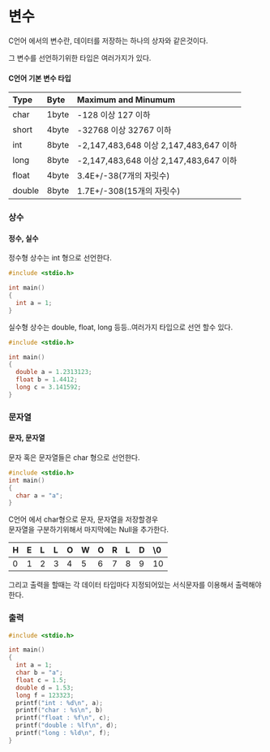 변수
====

C언어 에서의 변수란, 데이터를 저장하는 하나의 상자와 같은것이다.

그 변수를 선언하기위한 타입은 여러가지가 있다.

#### C언어 기본 변수 타입

| Type   | Byte  | Maximum and Minumum                    |
|:-------|:------|:---------------------------------------|
| char   | 1byte | -128 이상 127 이하                     |
| short  | 4byte | -32768 이상 32767 이하                 |
| int    | 8byte | -2,147,483,648 이상 2,147,483,647 이하 |
| long   | 8byte | -2,147,483,648 이상 2,147,483,647 이하 |
| float  | 4byte | 3.4E+/-38(7개의 자릿수)                |
| double | 8byte | 1.7E+/-308(15개의 자릿수)              |

### 상수

#### 정수, 실수

정수형 상수는 int 형으로 선언한다.

```c
#include <stdio.h>

int main()
{
  int a = 1;
}
```

실수형 상수는 double, float, long 등등..여러가지 타입으로 선언 할수 있다.

```c
#include <stdio.h>

int main()
{
  double a = 1.2313123;
  float b = 1.4412;
  long c = 3.141592;
}
```

### 문자열

#### 문자, 문자열

문자 혹은 문자열들은 char 형으로 선언한다.

```c
#include <stdio.h>
int main()
{
  char a = "a";
}
```

C언어 에서 char형으로 문자, 문자열을 저장할경우 <br>문자열을 구분하기위해서 마지막에는 Null을 추가한다.

| H | E | L | L | O | W | O | R | L | D | \0 | 
|:- |:- |:- |:- |:- |:- |:- |:- |:- |:- |:- | 
| 0 | 1 | 2 | 3 | 4 | 5 | 6 | 7 | 8 | 9 | 10 |

그리고 출력을 할때는 각 데이터 타입마다 지정되어있는 서식문자를 이용해서 출력해야한다.

### 출력

```c
#include <stdio.h>

int main()
{
  int a = 1;
  char b = "a";
  float c = 1.5;
  double d = 1.53;
  long f = 123323;
  printf("int : %d\n", a);
  printf("char : %s\n", b)
  printf("float : %f\n", c);
  printf("double : %lf\n", d);
  printf("long : %ld\n", f);
}
```
